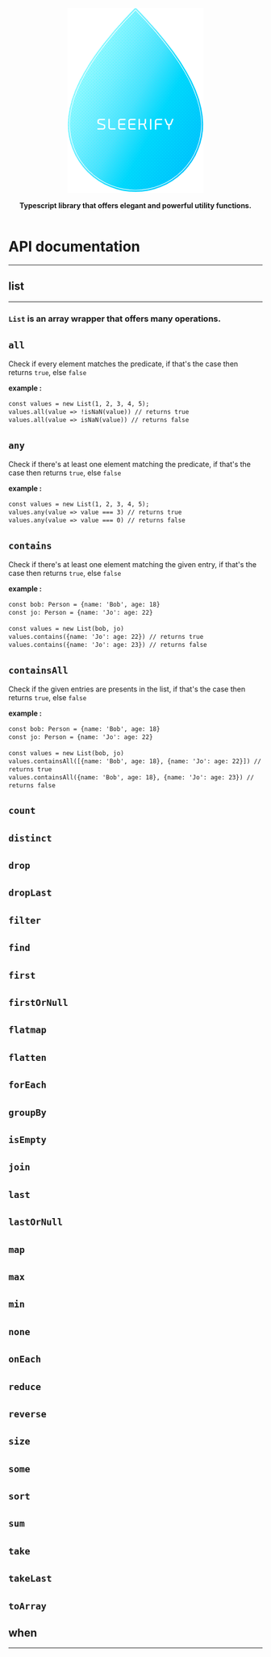 <p style="text-align: center">
    <img src="logo_sleekify.png" alt="Sublime's custom image" style="text-align: center"/>
</p>
<div style="text-align: center; font-weight: bold">Typescript library that offers elegant and powerful utility functions.</div>

<br/>

# API documentation

---

## list

---

### `List` is an array wrapper that offers many operations.

## `all`

Check if every element matches the predicate, if that's the case then returns `true`, else `false`

**example :**

```
const values = new List(1, 2, 3, 4, 5);
values.all(value => !isNaN(value)) // returns true
values.all(value => isNaN(value)) // returns false
```

## `any`

Check if there's at least one element matching the predicate, if that's the case then returns `true`, else `false`

**example :**

```
const values = new List(1, 2, 3, 4, 5);
values.any(value => value === 3) // returns true
values.any(value => value === 0) // returns false
```

## `contains`

Check if there's at least one element matching the given entry, if that's the case then returns `true`, else `false`

**example :**

```
const bob: Person = {name: 'Bob', age: 18}
const jo: Person = {name: 'Jo': age: 22}

const values = new List(bob, jo)
values.contains({name: 'Jo': age: 22}) // returns true
values.contains({name: 'Jo': age: 23}) // returns false
```

## `containsAll`

Check if the given entries are presents in the list, if that's the case then returns `true`, else `false`

**example :**

```
const bob: Person = {name: 'Bob', age: 18}
const jo: Person = {name: 'Jo': age: 22}

const values = new List(bob, jo)
values.containsAll([{name: 'Bob', age: 18}, {name: 'Jo': age: 22}]) // returns true
values.containsAll({name: 'Bob', age: 18}, {name: 'Jo': age: 23}) // returns false
```

## `count`

## `distinct`

## `drop`

## `dropLast`

## `filter`

## `find`

## `first`

## `firstOrNull`

## `flatmap`

## `flatten`

## `forEach`

## `groupBy`

## `isEmpty`

## `join`

## `last`

## `lastOrNull`

## `map`

## `max`

## `min`

## `none`

## `onEach`

## `reduce`

## `reverse`

## `size`

## `some`

## `sort`

## `sum`

## `take`

## `takeLast`

## `toArray`

## when

---
